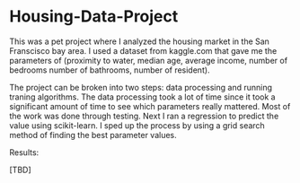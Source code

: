# Housing-Data-Project

This was a pet project where I analyzed the housing market in the San Franscisco bay area. I used a dataset
from kaggle.com that gave me the parameters of (proximity to water, median age, average income, number of bedrooms
number of bathrooms, number of resident).

The project can be broken into two steps: data processing and running traning algorithms. The data processing took 
a lot of time since it took a significant amount of time to see which parameters really mattered. Most of the work 
was done through testing. Next I ran a regression to predict the value using scikit-learn. I sped up the process 
by using a grid search method of finding the best parameter values. 

Results:

[TBD]
